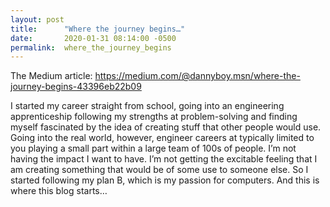 ```yaml
---
layout: post
title:      "Where the journey begins…"
date:       2020-01-31 08:14:00 -0500
permalink:  where_the_journey_begins
---
```


The Medium article: https://medium.com/@dannyboy.msn/where-the-journey-begins-43396eb22b09

I started my career straight from school, going into an engineering apprenticeship following my strengths at problem-solving and finding myself fascinated by the idea of creating stuff that other people would use. Going into the real world, however, engineer careers at typically limited to you playing a small part within a large team of 100s of people. I’m not having the impact I want to have. I’m not getting the excitable feeling that I am creating something that would be of some use to someone else. So I started following my plan B, which is my passion for computers. And this is where this blog starts…
